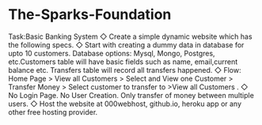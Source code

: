 # The-Sparks-Foundation
Task:Basic Banking System
◇ Create a simple dynamic website which has the following specs.
◇ Start with creating a dummy data in database for upto 10 customers. Database options: Mysql, Mongo, Postgres, etc.Customers table will have basic fields such as name, email,current balance etc. Transfers table will record all transfers happened.
◇ Flow: Home Page > View all Customers > Select and View one Customer > Transfer Money > Select customer to transfer to >View all Customers .
◇ No Login Page. No User Creation. Only transfer of money between multiple users.
◇ Host the website at 000webhost, github.io, heroku app or any other free hosting provider.
